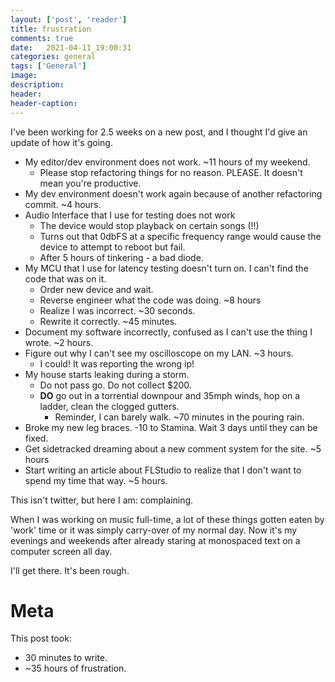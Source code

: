 ```yaml
---
layout: ['post', 'reader']
title: frustration 
comments: true
date:   2021-04-11_19:00:31 
categories: general
tags: ['General']
image:
description:
header:
header-caption:
---
```


I've been working for 2.5 weeks on a new post, and I thought I'd give an update of how it's going.

* My editor/dev environment does not work. ~11 hours of my weekend.
  * Please stop refactoring things for no reason. PLEASE. It doesn't mean you're productive.
* My dev environment doesn't work again because of another refactoring commit. ~4 hours.
* Audio Interface that I use for testing does not work
  * The device would stop playback on certain songs (!!)
  * Turns out that 0dbFS at a specific frequency range would cause the device to attempt to reboot but fail.
  * After 5 hours of tinkering - a bad diode.
* My MCU that I use for latency testing doesn't turn on. I can't find the code that was on it.
  * Order new device and wait.
  * Reverse engineer what the code was doing. ~8 hours
  * Realize I was incorrect. ~30 seconds.
  * Rewrite it correctly. ~45 minutes.
* Document my software incorrectly, confused as I can't use the thing I wrote. ~2 hours.
* Figure out why I can't see my oscilloscope on my LAN. ~3 hours.
  * I could! It was reporting the wrong ip!
* My house starts leaking during a storm.
  * Do not pass go. Do not collect $200.
  * **DO** go out in a torrential downpour and 35mph winds, hop on a ladder, clean the clogged gutters.
    * Reminder, I can barely walk. ~70 minutes in the pouring rain.
* Broke my new leg braces. -10 to Stamina. Wait 3 days until they can be fixed.
* Get sidetracked dreaming about a new comment system for the site. ~5 hours
* Start writing an article about FLStudio to realize that I don't want to spend my time that way. ~5 hours.


This isn't twitter, but here I am: complaining.

When I was working on music full-time, a lot of these things gotten eaten by 'work' time or it was simply carry-over of my normal day. Now it's my evenings and weekends after already staring at monospaced text on a computer screen all day.

I'll get there. It's been rough.

# Meta

This post took:

* 30 minutes to write.
* ~35 hours of frustration.
